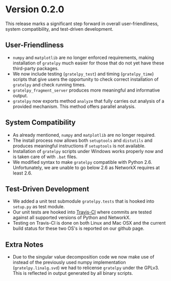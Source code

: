 # Version 0.2.0

This release marks a significant step forward in overall user-friendliness,
system compatibility, and test-driven development.

## User-Friendliness

* `numpy` and `matplotlib` are no longer enforced requirements, making
  installation of `gratelpy` much easier for those that do not yet have
  these third-party packages.
* We now include testing (`gratelpy_test`) and 
  timing (`gratelpy_time`) scripts that give users the opportunity
  to check correct installation of `gratelpy` and check running times.
* `gratelpy_fragment_server` produces more meaningful and informative output.
* `gratelpy` now exports method `analyze` that fully carries out analysis of a
  provided mechanism. This method offers parallel analysis.

## System Compatibility

* As already mentioned, `numpy` and `matplotlib` are no longer required.
* The install process now allows both `setuptools` and `distutils` and
  produces meaningful instructions if `setuptools` is not available.
* Installation of `gratelpy` scripts under Windows works properly now and
  is taken care of with `.bat` files.
* We modified syntax to make `gratelpy` compatible with Python 2.6.
  Unfortunately, we are unable to go below 2.6 as NetworkX requires at least
  2.6.

## Test-Driven Development

* We added a unit test submodule `gratelpy.tests` that is hooked into
  `setup.py` as test module.
* Our unit tests are hooked into
  [Travis-CI](https://travis-ci.org/gratelpy/gratelpy) where commits
  are tested against all supported versions of Python and NetworkX.
* Testing on Travis-CI is done on both Linux and Mac OSX and the current
  build status for these two OS's is reported on our github page.

## Extra Notes

* Due to the singular value decomposition code we now make use of instead of
  the previously used numpy implementation (`gratelpy.linalg.svd`) we had to
  relicense `gratelpy` under the GPLv3.
  This is reflected in output generated by all binary scripts.
